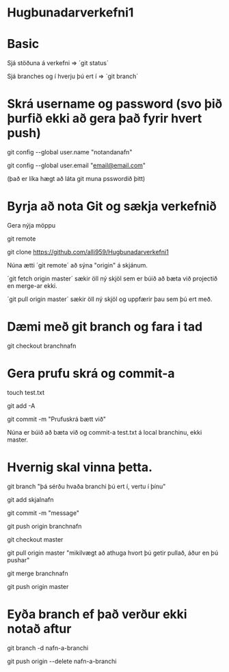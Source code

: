 # Hugbunadarverkefni1

# Basic

Sjá stöðuna á verkefni => ´git status´

Sjá branches og í hverju þú ert í => ´git branch´

# Skrá username og password (svo þið þurfið ekki að gera það fyrir hvert push)

git config --global user.name "notandanafn"

git config --global user.email "email@email.com"

(það er líka hægt að láta git muna psswordið þitt)

# Byrja að nota Git og sækja verkefnið

Gera nýja möppu

git remote

git clone https://github.com/alli959/Hugbunadarverkefni1


Núna ætti ´git remote´ að sýna "origin" á skjánum.

´git fetch origin master´ sækir öll ný skjöl sem er búið að bæta við projectið en merge-ar ekki.

´git pull origin master´ sækir öll ný skjöl og uppfærir þau sem þú ert með.

# Dæmi með git branch og fara i tad

git checkout branchnafn

# Gera prufu skrá og commit-a

touch test.txt

git add -A

git commit -m "Prufuskrá bætt við"

Núna er búið að bæta við og commit-a test.txt á local branchinu, ekki master.

# Hvernig skal vinna þetta.

git branch "þá sérðu hvaða branchi þú ert í, vertu í þínu"

git add skjalnafn

git commit -m "message"

git push origin branchnafn

git checkout master

git pull origin master  "mikilvægt að athuga hvort þú getir pullað, áður en þú pushar"

git merge branchnafn

git push origin master

# Eyða branch ef það verður ekki notað aftur

git branch -d nafn-a-branchi

git push origin --delete nafn-a-branchi
